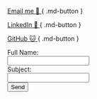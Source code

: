 
[Email me 📧 ](mailto:w.k.wilson.kong@gmail.com){ .md-button }

[LinkedIn 📇 ](https://www.linkedin.com/in/wilson-kong-2290ba83/){ .md-button }

[GitHub 🐱 ]([https://](https://github.com/wilson-kong)){ .md-button }


<form action="mailto:w.k.wilson.kong@gmail.com" method="post" enctype="text/plain">
    Full Name:<br><input type="text" name="name"> <br>
    Subject:<br><input type="text" name="subject"><br>
    <input type="submit" value="Send">
</form>